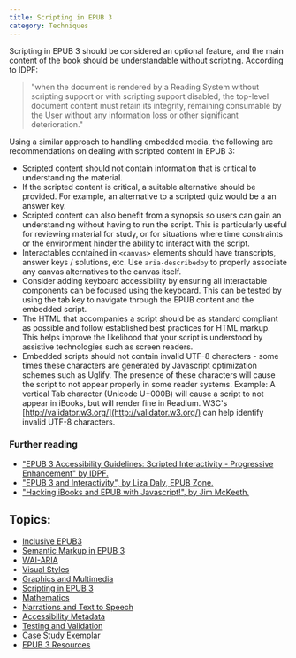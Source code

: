 ```yaml
---
title: Scripting in EPUB 3
category: Techniques
---
```


Scripting in EPUB 3 should be considered an optional feature, and the main content of the book should be understandable
without scripting. According to IDPF:

> "when the document is rendered by a Reading System without scripting support or with scripting support disabled, the
top-level document content must retain its integrity, remaining consumable by the User without any information loss or
other significant deterioration."

Using a similar approach to handling embedded media, the following are recommendations on dealing with scripted content
in EPUB 3:

* Scripted content should not contain information that is critical to understanding the material.
* If the scripted content is critical, a suitable alternative should be provided. For example, an alternative to a
scripted quiz would be a an answer key.
* Scripted content can also benefit from a synopsis so users can gain an understanding without having to run the
script. This is particularly useful for reviewing material for study, or for situations where time constraints or the
environment hinder the ability to interact with the script.
* Interactables contained in `<canvas>` elements should have transcripts, answer keys / solutions, etc. Use
`aria-describedby` to properly associate any canvas alternatives to the canvas itself.
* Consider adding keyboard accessibility by ensuring all interactable components can be focused using the keyboard.
This can be tested by using the tab key to navigate through the EPUB content and the embedded script.
* The HTML that accompanies a script should be as standard compliant as possible and follow established best practices
for HTML markup. This helps improve the likelihood that your script is understood by assistive technologies such as
screen readers.
* Embedded scripts should not contain invalid UTF-8 characters - some times these characters are generated by
Javascript optimization schemes such as Uglify. The presence of these characters will cause the script to not appear
properly in some reader systems. Example: A vertical Tab character (Unicode U+000B) will cause a script to not appear
in iBooks, but will render fine in Readium. W3C's
[http://validator.w3.org/](http://validator.w3.org/)
can help identify invalid UTF-8 characters.

### Further reading

* ["EPUB 3 Accessibility Guidelines: Scripted Interactivity - Progressive Enhancement" by IDPF.](http://www.idpf.org/accessibility/guidelines/content/script/pe.php)
* ["EPUB 3 and Interactivity", by Liza Daly, EPUB Zone.](http://epubzone.org/news/epub-3-and-interactivity)
* ["Hacking iBooks and EPUB with Javascript!", by Jim McKeeth.](http://www.slideshare.net/jimmckeeth/java-script-interactive-widgets-for-ibooks-author-and-the-ipad)

## Topics:

* [Inclusive EPUB3](/InclusiveEPUB3.html)
* [Semantic Markup in EPUB 3](/SemanticMarkupInEPUB3.html)
* [WAI-ARIA](/WAI-ARIA.html)
* [Visual Styles](/VisualStyles.html)
* [Graphics and Multimedia](/GraphicsAndMultimedia.html)
* [Scripting in EPUB 3](/ScriptingInEPUB3.html)
* [Mathematics](/Mathematics.html)
* [Narrations and Text to Speech](/NarrationsAndTextToSpeech.html)
* [Accessibility Metadata](/AccessibilityMetadata.html)
* [Testing and Validation](/TestingAndValidation.html)
* [Case Study Exemplar](/CaseStudyExemplar.html)
* [EPUB 3 Resources](/EPUB3Resources.html)
